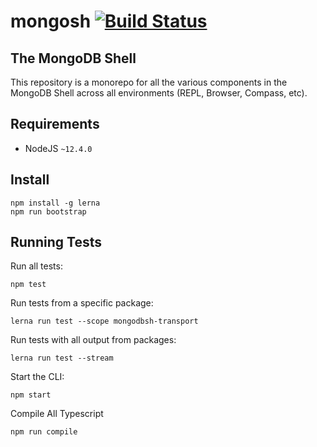 # mongosh [![Build Status](https://dev.azure.com/team-compass/team-compass/_apis/build/status/mongodb-js.mongosh?branchName=master)](https://dev.azure.com/team-compass/team-compass/_build/latest?definitionId=2&branchName=master)

## The MongoDB Shell

This repository is a monorepo for all the various components in the MongoDB Shell across
all environments (REPL, Browser, Compass, etc).

## Requirements

- NodeJS `~12.4.0`

## Install

```shell
npm install -g lerna
npm run bootstrap
```

## Running Tests

Run all tests:

```shell
npm test
```

Run tests from a specific package:

```shell
lerna run test --scope mongodbsh-transport
```

Run tests with all output from packages:

```shell
lerna run test --stream
```

Start the CLI:

```shell
npm start
```

Compile All Typescript

```shell
npm run compile
```
